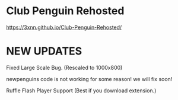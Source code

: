 # Club Penguin Rehosted
https://3xnn.github.io/Club-Penguin-Rehosted/
# NEW UPDATES
Fixed Large Scale Bug. (Rescaled to 1000x800)

newpenguins code is not working for some reason! we will fix soon!

Ruffle Flash Player Support (Best if you download extension.)

